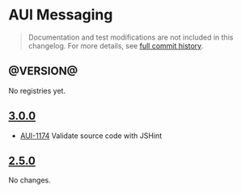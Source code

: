 # AUI Messaging

> Documentation and test modifications are not included in this changelog. For more details, see [full commit history](https://github.com/liferay/alloy-ui/commits/master/src/aui-messaging).

## @VERSION@

No registries yet.

## [3.0.0](https://github.com/liferay/alloy-ui/releases/tag/3.0.0)

* [AUI-1174](https://issues.liferay.com/browse/AUI-1174) Validate source code with JSHint

## [2.5.0](https://github.com/liferay/alloy-ui/releases/tag/2.5.0)

No changes.
